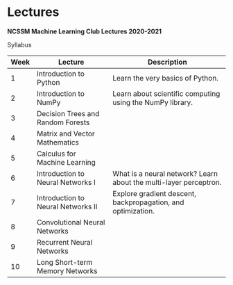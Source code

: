 # Lectures
**NCSSM Machine Learning Club Lectures 2020-2021**

Syllabus

| Week | Lecture | Description |
| ---- | ------- | ------- |
| 1 | Introduction to Python | Learn the very basics of Python. |
| 2 | Introduction to NumPy | Learn about scientific computing using the NumPy library. |  
| 3 | Decision Trees and Random Forests |  |   
| 4 | Matrix and Vector Mathematics |  |   
| 5 | Calculus for Machine Learning |  |   
| 6 | Introduction to Neural Networks I | What is a neural network? Learn about the multi-layer perceptron. |   
| 7 | Introduction to Neural Networks II | Explore gradient descent, backpropagation, and optimization. |  
| 8 | Convolutional Neural Networks |  |   
| 9 | Recurrent Neural Networks |  |   
| 10 | Long Short-term Memory Networks | |
